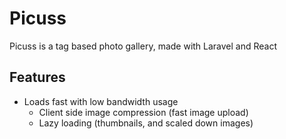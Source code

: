 # Picuss
Picuss is a tag based photo gallery, made with Laravel and React

## Features
- Loads fast with low bandwidth usage
    - Client side image compression (fast image upload)
    - Lazy loading (thumbnails, and scaled down images)